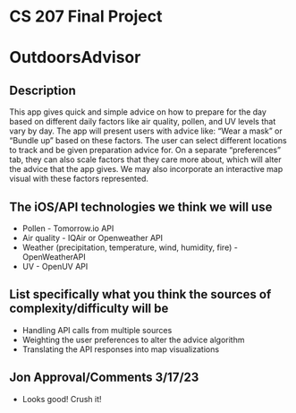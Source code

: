 # CS 207 Final Project

# OutdoorsAdvisor
## Description
This app gives quick and simple advice on how to prepare for the day based on different daily factors like air quality, pollen, and UV levels that vary by day. The app will present users with advice like: “Wear a mask” or “Bundle up” based on these factors. The user can select different locations to track and be given preparation advice for. On a separate “preferences” tab, they can also scale factors that they care more about, which will alter the advice that the app gives. We may also incorporate an interactive map visual with these factors represented.
## The iOS/API technologies we think we will use
* Pollen - Tomorrow.io API
* Air quality - IQAir or Openweather API
* Weather (precipitation, temperature, wind, humidity, fire) - OpenWeatherAPI
* UV - OpenUV API
## List specifically what you think the sources of complexity/difficulty will be
* Handling API calls from multiple sources
* Weighting the user preferences to alter the advice algorithm
* Translating the API responses into map visualizations

## Jon Approval/Comments 3/17/23
* Looks good!  Crush it!

